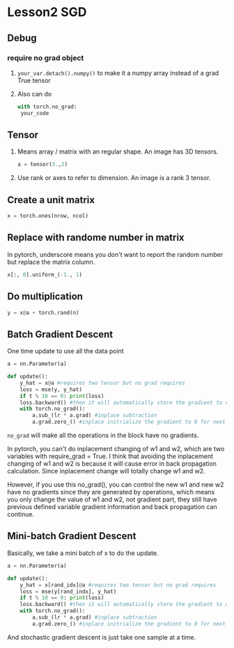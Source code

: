 # Lesson2 SGD

## Debug

### require no grad object

1. `your_var.detach().numpy()` to make it a numpy array instead of a grad True tensor
2. Also can do 

   ```python
   with torch.no_grad:
    your_code
   ```

## Tensor

1. Means array  / matrix with an regular shape. An image has 3D tensors. 

   ```python
   a = tensor(3.,2)
   ```

2. Use rank or axes to refer to dimension. An image is a rank 3 tensor. 

## Create a unit matrix

```python
x = torch.ones(nrow, ncol)
```

## Replace with randome number in matrix

In pytorch, underscore means you don't want to report the random number but replace the matrix column.

```python
x[:, 0].uniform_(-1., 1)
```

## Do multiplication

```python
y = x@a + torch.rand(n)
```

## Batch Gradient Descent

One time update to use all the data point

```python
a = nn.Parameter(a)

def update():
    y_hat = x@a #requires two tensor but no grad requires
    loss = mse(y, y_hat)
    if t % 10 == 0: print(loss)
    loss.backward() #then it will automatically store the gradient to object a.
    with torch.no_grad():
        a.sub_(lr * a.grad) #inplace subtraction
        a.grad.zero_() #inplace initrialize the gradient to 0 for next batch.
```

`no_grad` will make all the operations in the block have no gradients.

In pytorch, you can't do inplacement changing of w1 and w2, which are two variables with require\_grad = True. I think that avoiding the inplacement changing of w1 and w2 is because it will cause error in back propagation calculation. Since inplacement change will totally change w1 and w2.

However, if you use this no\_grad\(\), you can control the new w1 and new w2 have no gradients since they are generated by operations, which means you only change the value of w1 and w2, not gradient part, they still have previous defined variable gradient information and back propagation can continue.

## Mini-batch Gradient Descent

Basically, we take a mini batch of x to do the update.

```python
a = nn.Parameter(a)

def update():
    y_hat = x[rand_idx]@a #requires two tensor but no grad requires
    loss = mse(y[rand_indx], y_hat)
    if t % 10 == 0: print(loss)
    loss.backward() #then it will automatically store the gradient to object a.
    with torch.no_grad():
        a.sub_(lr * a.grad) #inplace subtraction
        a.grad.zero_() #inplace initrialize the gradient to 0 for next batch.
```

And stochastic gradient descent is just take one sample at a time.

